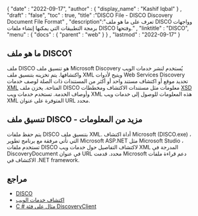 {
  "date" : "2022-09-17",
  "author" : {
    "display_name" : "Kashif Iqbal"
} ,
  "draft" : "false",
  "toc" : true,
  "title" :"DISCO File - DISCO Discovery Document File Format" ,
  "description":"تعرف على ما هو ملف DISCO وواجهات برمجة التطبيقات التي يمكنها إنشاء ملفات DISCO وفتحها." ,
  "linktitle" : "DISCO",
  "menu" : {
    "docs" : {
      "parent" : "web"
}
} ,
  "lastmod" : "2022-09-17"
}

## ما هو ملف DISCO؟

ملف DISCO هو تنسيق ملف Microsoft Discovery يُستخدم لنشر خدمات الويب واكتشافها. يتم تخزينه بتنسيق ملف XML ويتيح لأدوات Web Services Discovery تحديد موقع أو اكتشاف مستند واحد أو أكثر من المستندات ذات الصلة لوصف خدمات [XML](/ar/web/xml/) المتاحة. يخزن ملف DISCO معلومات مثل مستندات الاكتشاف ومخططات [XSD](https://docs.fileformat.com/programming/xsd/) وأوصاف الخدمة. تستخدم خدمات ويب XML هذه المعلومات للوصول إلى خدمات ويب XML المتوفرة على عنوان URL محدد.

## تنسيق ملف DISCO - مزيد من المعلومات

يتم حفظ ملفات DISCO بتنسيق ملف XML. أداة اكتشاف Microsoft (DISCO.exe) ، التي تأتي مرفقة مع برنامج تطوير Microsoft ASP.NET مثل Microsoft Studio ، تستخدم ملفات DISCO لاكتشاف التفاصيل حول خدمات ويب XML المدرجة في DiscoveryDocument في عنوان URL محدد. قدمت Microsoft دعم قراءة ملفات الاكتشاف في .NET framework.

## مراجع

* [DISCO](https://appsource.microsoft.com/en-us/product/office/WA104381894؟tab=Overview)
* [اكتشاف خدمات الويب](https://en.wikipedia.org/wiki/Web_Services_Discovery)
* [C # مثال على فئة DiscoveryClient](https://learn.microsoft.com/en-us/dotnet/api/system.web.services.discovery.discoveryclientprotocol?view=netframework-4.8)

